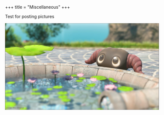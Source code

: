 +++
title = "Miscellaneous"
+++

Test for posting pictures

<p style="text-align: center;"><img src="./else/yan.jpg" alt="ヤーン"></p>